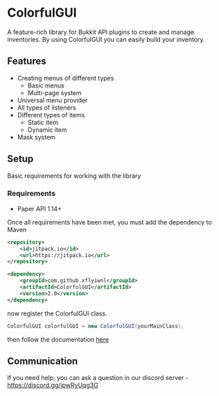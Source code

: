 # ColorfulGUI
A feature-rich library for Bukkit API plugins to create and manage inventories. By using ColorfulGUI you can easily build your inventory.

## Features

* Creating menus of different types
  * Basic menus
  * Multi-page system
* Universal menu provider
* All types of listeners
* Different types of items
  * Static item
  * Dynamic item
* Mask system

## Setup

Basic requirements for working with the library

### Requirements

* Paper API 1.14+

Once all requirements have been met, you must add the dependency to Maven

```xml
<repository>
    <id>jitpack.io</id>
    <url>https://jitpack.io</url>
</repository>

<dependency>
    <groupId>com.github.xflyiwnl</groupId>
    <artifactId>ColorfulGUI</artifactId>
    <version>2.0</version>
</dependency>
```

now register the ColorfulGUI class.
```java
ColorfulGUI colorfulGUI = new ColorfulGUI(yourMainClass);
```

then follow the documentation [here](https://github.com/xflyiwnl/ColorfulGUI/wiki)

## Communication
If you need help, you can ask a question in our discord server - https://discord.gg/jpwRyUqg3G
